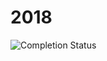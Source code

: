 # 2018

![Completion Status](https://img.shields.io/endpoint?url=https://raw.githubusercontent.com/Nyaaa/advent-of-code/master/year_2018/badge.json)
